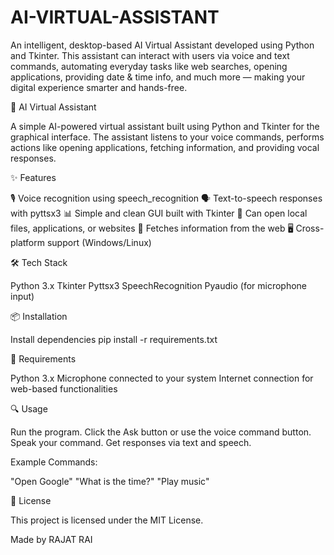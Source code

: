 # AI-VIRTUAL-ASSISTANT
An intelligent, desktop-based AI Virtual Assistant developed using Python and Tkinter. This assistant can interact with users via voice and text commands, automating everyday tasks like web searches, opening applications, providing date &amp; time info, and much more — making your digital experience smarter and hands-free.

🧠 AI Virtual Assistant

A simple AI-powered virtual assistant built using Python and Tkinter
 for the graphical interface. The assistant listens to your voice 
commands, performs actions like opening applications, fetching 
information, and providing vocal responses.

✨ Features

🎙️ Voice recognition using speech_recognition
🗣️ Text-to-speech responses with pyttsx3
📊 Simple and clean GUI built with Tkinter
📂 Can open local files, applications, or websites
🔎 Fetches information from the web
🖥️ Cross-platform support (Windows/Linux)


🛠️ Tech Stack

Python 3.x
Tkinter
Pyttsx3
SpeechRecognition
Pyaudio (for microphone input)


📦 Installation

Install dependencies
pip install -r requirements.txt


📄 Requirements


Python 3.x
Microphone connected to your system
Internet connection for web-based functionalities


    
🔍 Usage

Run the program.
Click the Ask button or use the voice command button.
Speak your command.
Get responses via text and speech.


    
Example Commands:

"Open Google"
"What is the time?"
"Play music"


📑 License


This project is licensed under the MIT License.


Made by RAJAT RAI


    
